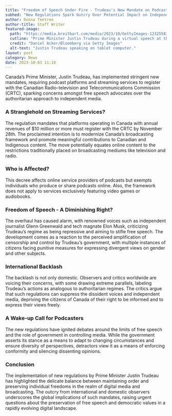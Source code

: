 ```yaml
---
title: "Freedom of Speech Under Fire - Trudeau's New Mandate on Podcast Platforms"
subhed: "New Regulations Spark Outcry Over Potential Impact on Independent Media and Free Speech in Canada"
author: Donna Teetree
author-title: Staff Writer
featured-image: 
  path: "https://media.breitbart.com/media/2023/10/GettyImages-1232558315-1-640x480.jpg"
  cutline: "Prime Minister Justin Trudeau during a virtual speech at the Bloomberg Green Summit."
  credit: "Daniel Acker/Bloomberg via Getty Images"
  alt-text: "Justin Trudeau speaking on tablet computer."
layout: post
category: News
date: 2023-10-03 11:18
---
```


Canada’s Prime Minister, Justin Trudeau, has implemented stringent new mandates, requiring podcast platforms and streaming services to register with the Canadian Radio-television and Telecommunications Commission (CRTC), sparking concerns amongst free speech advocates over the authoritarian approach to independent media.

### A Stranglehold on Streaming Services?
The regulation mandates that platforms operating in Canada with annual revenues of $10 million or more must register with the CRTC by November 28th. The proclaimed intention is to modernize Canada’s broadcasting framework and promote meaningful contributions to Canadian and Indigenous content. The move potentially equates online content to the restrictions traditionally placed on broadcasting mediums like television and radio.

### Who is Affected?
This decree affects online service providers of podcasts but exempts individuals who produce or share podcasts online. Also, the framework does not apply to services exclusively featuring video games or audiobooks. 

### Freedom of Speech - A Diminishing Right?
The overhaul has caused alarm, with renowned voices such as independent journalist Glenn Greenwald and tech magnate Elon Musk, criticizing Trudeau’s regime as being repressive and aiming to stifle free speech. The development comes as a reaction to the perceived amplification of censorship and control by Trudeau’s government, with multiple instances of citizens facing punitive measures for expressing divergent views on gender and other subjects.

### International Backlash
The backlash is not only domestic. Observers and critics worldwide are voicing their concerns, with some drawing extreme parallels, labeling Trudeau’s actions as analogous to authoritarian regimes. The critics argue that such regulations can suppress the dissident voices and independent media, depriving the citizens of Canada of their right to be informed and to express their views freely.

### A Wake-up Call for Podcasters
The new regulations have ignited debates around the limits of free speech and the role of government in controlling media. While the government asserts its stance as a means to adapt to changing circumstances and ensure diversity of perspectives, detractors view it as a means of enforcing conformity and silencing dissenting opinions.

### Conclusion
The implementation of new regulations by Prime Minister Justin Trudeau has highlighted the delicate balance between maintaining order and preserving individual freedoms in the realm of digital media and broadcasting. The outcry from international and domestic observers underscores the global implications of such mandates, raising urgent questions about the preservation of free speech and democratic values in a rapidly evolving digital landscape.
